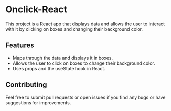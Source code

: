 # Onclick-React
This project is a React app that displays data and allows the user to interact with it by clicking on boxes and changing their background color.

<h2>Features</h2>

<ul>
  <li>Maps through the data and displays it in boxes.</li>
  <li>Allows the user to click on boxes to change their background color.</li>
  <li>Uses props and the useState hook in React.</li>
</ul>


<h2>Contributing</h2>
Feel free to submit pull requests or open issues if you find any bugs or have suggestions for improvements.
